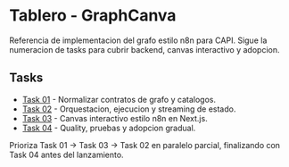 # Tablero - GraphCanva

Referencia de implementacion del grafo estilo n8n para CAPI. Sigue la numeracion de tasks para cubrir backend, canvas interactivo y adopcion.

## Tasks
- [Task 01](./01_backend_contratos.md) - Normalizar contratos de grafo y catalogos.
- [Task 02](./02_backend_ejecucion_push.md) - Orquestacion, ejecucion y streaming de estado.
- [Task 03](./03_frontend_canvas.md) - Canvas interactivo estilo n8n en Next.js.
- [Task 04](./04_quality_adopcion.md) - Quality, pruebas y adopcion gradual.

Prioriza Task 01 -> Task 03 -> Task 02 en paralelo parcial, finalizando con Task 04 antes del lanzamiento.
